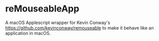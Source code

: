 # reMouseableApp
A macOS Applescript wrapper for Kevin Conway's https://github.com/kevinconway/remouseable to make it behave like an application in macOS.
